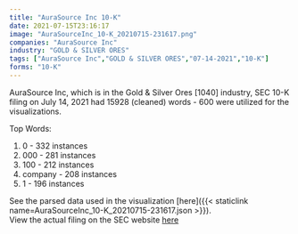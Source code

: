 ```yaml
---
title: "AuraSource Inc 10-K"
date: 2021-07-15T23:16:17
image: "AuraSourceInc_10-K_20210715-231617.png"
companies: "AuraSource Inc"
industry: "GOLD & SILVER ORES"
tags: ["AuraSource Inc","GOLD & SILVER ORES","07-14-2021","10-K"]
forms: "10-K"
---
```

AuraSource Inc, which is in the Gold & Silver Ores [1040] industry, SEC 10-K filing on July 14, 2021 had 15928 (cleaned) words - 600 were utilized for the visualizations.

Top Words:
1. 0 - 332 instances
2. 000 - 281 instances
3. 100 - 212 instances
4. company - 208 instances
5. 1 - 196 instances


See the parsed data used in the visualization [here]({{< staticlink name=AuraSourceInc_10-K_20210715-231617.json >}}).  
View the actual filing on the SEC website [here](https://www.sec.gov/Archives/edgar/data/1083922/0001308411-21-000010.txt)